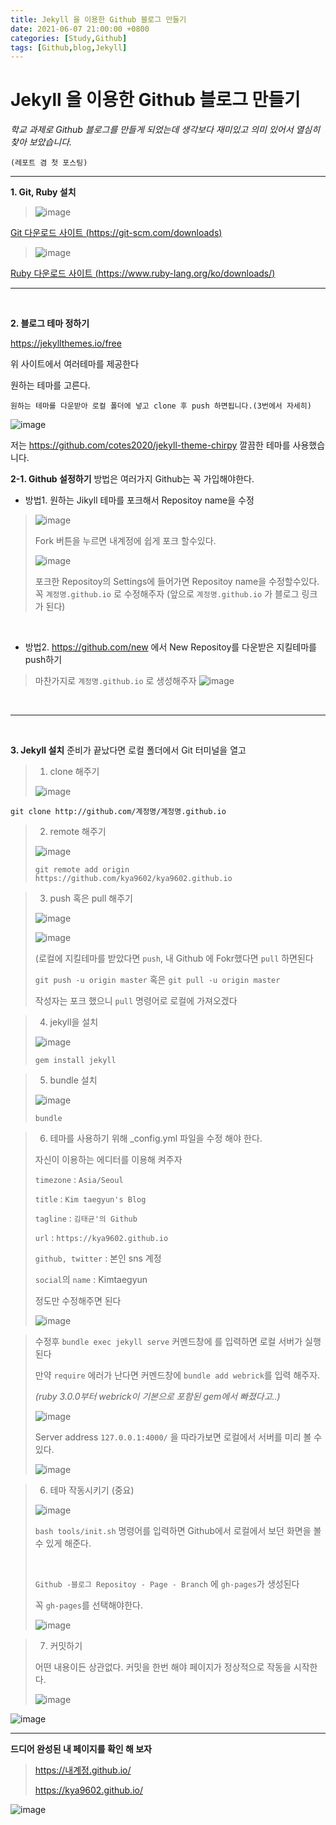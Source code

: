 ```yaml
---
title: Jekyll 을 이용한 Github 블로그 만들기
date: 2021-06-07 21:00:00 +0800
categories: [Study,Github]
tags: [Github,blog,Jekyll]
---
```


<!-- post.01 -->

# Jekyll 을 이용한 Github 블로그 만들기

*학교 과제로 Github 블로그를 만들게 되었는데 생각보다 
재미있고 의미 있어서 열심히 찾아 보았습니다.*

`(레포트 겸 첫 포스팅)`
- - -
**1. Git, Ruby 설치**

>![image](https://user-images.githubusercontent.com/85295433/120993377-6e1c6380-c7be-11eb-9848-862b59df4c67.png)
>
[Git 다운로드 사이트 (https://git-scm.com/downloads) ](https://git-scm.com/downloads)

>![image](https://user-images.githubusercontent.com/85295433/120993459-7f657000-c7be-11eb-88b7-3b576b3ab693.png)
>
[Ruby 다운로드 사이트 (https://www.ruby-lang.org/ko/downloads/)](https://www.ruby-lang.org/ko/downloads/)



- - - -
<br/>


**2. 블로그 테마 정하기**

https://jekyllthemes.io/free

위 사이트에서 여러테마를 제공한다

원하는 테마를 고른다.

`원하는 테마를 다운받아 로컬 폴더에 넣고 clone 후 push 하면됩니다.(3번에서 자세히)`

![image](https://user-images.githubusercontent.com/85295433/121004860-200d5d00-c7ca-11eb-813e-56fc55b68191.png)

저는 https://github.com/cotes2020/jekyll-theme-chirpy 깔끔한 테마를 사용했습니다.


**2-1. Github 설정하기**
 방법은 여러가지 Github는 꼭 가입해야한다.
 
* 방법1. 원하는 Jikyll 테마를 포크해서 Repositoy name을 수정
 >![image](https://user-images.githubusercontent.com/85295433/121005231-9316d380-c7ca-11eb-8b34-8adad8788ef3.png)
 >
 >Fork 버튼을 누르면 내계정에 쉽게 포크 할수있다.
 >
 >![image](https://user-images.githubusercontent.com/85295433/121005399-bd689100-c7ca-11eb-89d7-1df0b53b34f8.png)
 >
 >  포크한 Repositoy의 Settings에 들어가면 Repositoy name을 수정할수있다.
 >    꼭 `계정명.github.io`  로 수정해주자 (앞으로 `계정명.github.io` 가 블로그 링크가 된다)
 
<br/>

* 방법2. https://github.com/new 에서 New Repositoy를 다운받은 지킬테마를 push하기

> 마찬가지로 `계정명.github.io`  로 생성해주자 
>![image](https://user-images.githubusercontent.com/85295433/120992618-bf782300-c7bd-11eb-8e1a-3ee00973a546.png)

<br/>

- - - -

<br/>

**3. Jekyll 설치**
준비가 끝났다면 로컬 폴더에서 Git 터미널을 열고

 > 1.  clone 해주기  
 > 
 >![image](https://user-images.githubusercontent.com/85295433/121003835-ebe56c80-c7c8-11eb-97ef-9d0cf15e600d.png)
 >
`git clone http://github.com/계정명/계정명.github.io`

> 2. remote 해주기 
> 
> ![image](https://user-images.githubusercontent.com/85295433/121006401-d160c280-c7cb-11eb-9ca3-95dff38e980e.png)
> 
> `git remote add origin https://github.com/kya9602/kya9602.github.io`

> 3. push 혹은 pull 해주기
> 
>   ![image](https://user-images.githubusercontent.com/85295433/121007314-da9e5f00-c7cc-11eb-9214-870298dea50e.png) 
>    
>    ![image](https://user-images.githubusercontent.com/85295433/121007356-e8ec7b00-c7cc-11eb-8fc0-a81f6157e86a.png)
>    
>    (로컬에 지킬테마를 받았다면 `push`, 내 Github 에 Fokr했다면 `pull` 하면된다
>    
>    `git push -u origin master` 혹은 `git pull -u origin master`
>    
>    작성자는 포크 했으니 `pull` 명령어로 로컬에 가져오겠다



 >4. jekyll을 설치
 >
 >![image](https://user-images.githubusercontent.com/85295433/121003387-7083bb00-c7c8-11eb-8b9c-c471ebdd8bf4.png)
 >
 >`gem install jekyll` 

>5. bundle 설치
>
>![image](https://user-images.githubusercontent.com/85295433/121008546-12f26d00-c7ce-11eb-8dd5-afed1dc4dcd5.png)
>
>`bundle`

>6. 테마를 사용하기 위해 _config.yml 파일을 수정 해야 한다.
>
>자신이 이용하는 에디터를 이용해 켜주자
>
>`timezone` : `Asia/Seoul`
>
>`title`  : `Kim taegyun's Blog `
>
>`tagline` : `김태균'의 Github`
>
>`url` :  `https://kya9602.github.io`
>
>`github, twitter` : 본인 sns 계정 
>
>`social`의 `name` :  Kimtaegyun
>
>정도만 수정해주면 된다
>
>![image](https://user-images.githubusercontent.com/85295433/121010790-ceb49c00-c7d0-11eb-88ac-7fd51b94d704.png)

>수정후 `bundle exec jekyll serve` 커멘드창에 를 입력하면 로컬 서버가 실행된다
>
>만약 `require` 에러가 난다면 커멘드창에 `bundle add webrick`를 입력 해주자.
>
>*(ruby 3.0.0부터 webrick이 기본으로 포함된 gem에서 빠졌다고..)*
>
>![image](https://user-images.githubusercontent.com/85295433/121011201-50a4c500-c7d1-11eb-99f3-2f2d72202a76.png)
>
>Server address `127.0.0.1:4000/` 을 따라가보면 로컬에서 서버를 미리 볼 수있다.
>
>![image](https://user-images.githubusercontent.com/85295433/121011477-9feaf580-c7d1-11eb-855f-6278784bb881.png)



> 6. 테마 작동시키기 (중요)
> 
> ![image](https://user-images.githubusercontent.com/85295433/121008693-3b7a6700-c7ce-11eb-8c76-75cd3ddeb6f2.png)
> 
>   `bash tools/init.sh` 명령어를 입력하면 Github에서 로컬에서 보던 화면을 볼 수 있게 해준다.
>  
>    <br>
>   
>   `Github -블로그 Repositoy - Page - Branch` 에 `gh-pages`가 생성된다
>   
>   꼭 `gh-pages`를 선택해야한다.
>   
>   ![image](https://user-images.githubusercontent.com/85295433/121009172-d1ae8d00-c7ce-11eb-8dc9-21f13b2ff865.png)


> 7. 커밋하기
> 
> 어떤 내용이든 상관없다. 커밋을 한번 해야 페이지가 정상적으로 작동을 시작한다.
> 
> ![image](https://user-images.githubusercontent.com/85295433/121009684-6e712a80-c7cf-11eb-8220-ac39963df19f.png)
> 
![image](https://user-images.githubusercontent.com/85295433/121009746-7d57dd00-c7cf-11eb-8962-f31fd1e5d7f4.png)

- - - - -

**드디어 완성된 내 페이지를 확인 해 보자**
>https://내계정.github.io/
>
>https://kya9602.github.io/
>
![image](https://user-images.githubusercontent.com/85295433/121011986-34edee80-c7d2-11eb-883c-620b0c43e936.png)
